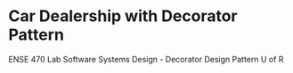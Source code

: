 # Car Dealership with Decorator Pattern
ENSE 470 Lab Software Systems Design - Decorator Design Pattern U of R
